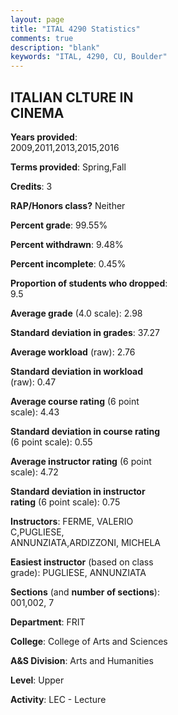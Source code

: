 ```yaml
---
layout: page
title: "ITAL 4290 Statistics"
comments: true
description: "blank"
keywords: "ITAL, 4290, CU, Boulder"
--- 
```

<head>
<script src="https://ajax.googleapis.com/ajax/libs/jquery/2.1.3/jquery.min.js"></script>
<script src="https://dl.dropboxusercontent.com/s/pc42nxpaw1ea4o9/highcharts.js?dl=0"></script>
<!-- <script src="../assets/js/highcharts.js"></script> -->
<style type="text/css">@font-face {
	font-family: "Bebas Neue";
	src: url(https://www.filehosting.org/file/details/544349/BebasNeue%20Regular.otf) format("opentype");
	}
	h1.Bebas { 
		font-family: "Bebas Neue", Verdana, Tahoma;
	}
</style>
</head>
<body>
	<div id="container" style="float: right; width: 45%; height: 88%; margin-left: 2.5%; margin-right: 2.5%;"></div>
	<script language="JavaScript">
		$(document).ready(function() {
		var chart = {type: 'column'};
		var title = {text: 'Grade Distribution'};
		var xAxis = {categories: ['A','B','C','D','F'],crosshair: true};
		var yAxis = {min: 0,title: {text: 'Percentage'}};
		var tooltip = {headerFormat: '<center><b><span style="font-size:20px">{point.key}</span></b></center>',
		               pointFormat: '<td style="padding:0"><b>{point.y:.1f}%</b></td>',
		               footerFormat: '</table>',shared: true,useHTML: true};
		var plotOptions = {column: {pointPadding: 0.0,borderWidth: 0}};  
		var credits = {enabled: false};var series= [{name: 'Percent',data: [29.15,54.77,11.56,2.51,2.01,]}];
		var json = {};
		json.chart = chart;
		json.title = title;
		json.tooltip = tooltip;
		json.xAxis = xAxis;
		json.yAxis = yAxis;  
		json.series = series;
		json.plotOptions = plotOptions;  
		json.credits = credits;
		$('#container').highcharts(json);
	});
	</script>
</body>
			   
## ITALIAN CLTURE IN CINEMA

**Years provided**: 2009,2011,2013,2015,2016

**Terms provided**: Spring,Fall

**Credits**: 3

**RAP/Honors class?** Neither

**Percent grade**: 99.55%

**Percent withdrawn**: 9.48%

**Percent incomplete**: 0.45%

**Proportion of students who dropped**: 9.5

**Average grade** (4.0 scale): 2.98

**Standard deviation in grades**: 37.27

**Average workload** (raw): 2.76

**Standard deviation in workload** (raw): 0.47

**Average course rating** (6 point scale): 4.43

**Standard deviation in course rating** (6 point scale): 0.55

**Average instructor rating** (6 point scale): 4.72

**Standard deviation in instructor rating** (6 point scale): 0.75

**Instructors**: FERME, VALERIO C,PUGLIESE, ANNUNZIATA,ARDIZZONI, MICHELA

**Easiest instructor** (based on class grade): PUGLIESE, ANNUNZIATA

**Sections** (and **number of sections**): 001,002, 7

**Department**: FRIT

**College**: College of Arts and Sciences

**A&S Division**: Arts and Humanities

**Level**: Upper

**Activity**: LEC - Lecture